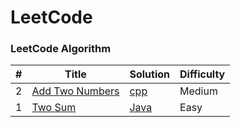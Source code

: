 LeetCode
========

### LeetCode Algorithm

| #   | Title                                                                         | Solution                                                | Difficulty |
| --- | ----------------------------------------------------------------------------- | ------------------------------------------------------- | ---------- |
| 2   | [Add Two Numbers](https://leetcode.com/problems/add-two-numbers/description/) | [cpp](./algorithms/cpp/AddTwoNumbers/addTwoNumbers.cpp) | Medium     |
| 1   | [Two Sum](https://leetcode.com/problems/two-sum/description/)                 | [Java](./algorithms/java/TwoSum/Solution.java)          | Easy       |
